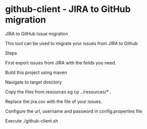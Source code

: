 # github-client - JIRA to GitHub migration

JIRA to GitHub Issue migration

This tool can be used to migrate your issues from JIRA to Github

Steps

First export issues from JIRA with the feilds you need.

Build this project using maven

Navigate to target directory

Copy the files from resources eg cp ../resources/* .

Replace the jira.csv with the file of your issues.

Configure the url, username and password in config.properties file

Execute ./github-client.sh 


